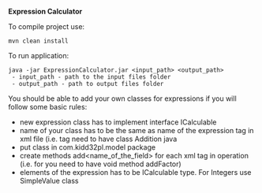 **Expression Calculator**

To compile project use:

```
mvn clean install
```

To run application:

```
java -jar ExpressionCalculator.jar <input_path> <output_path>
 - input_path - path to the input files folder
 - output_path - path to output files folder
```

You should be able to add your own classes for expressions if you will follow some basic rules:
- new expression class has to implement interface ICalculable
- name of your class has to be the same as name of the expression tag in xml file (i.e. tag <addition> need to have class Addition java
- put class in com.kidd32pl.model package
- create methods add<name_of_the_field> for each xml tag in operation (i.e. for <factor> you need to have void method addFactor)
- elements of the expression has to be ICalculable type. For Integers use SimpleValue class
